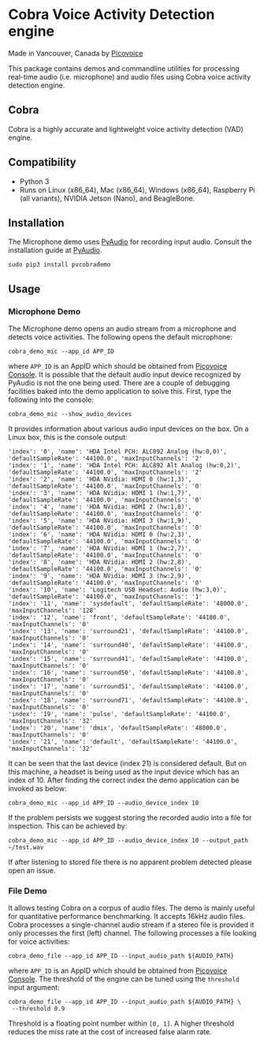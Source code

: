 # Cobra Voice Activity Detection engine

Made in Vancouver, Canada by [Picovoice](https://picovoice.ai)

This package contains demos and commandline utilities for processing real-time audio (i.e. microphone) and audio files
using Cobra voice activity detection engine.

## Cobra

Cobra is a highly accurate and lightweight voice activity detection (VAD) engine.

## Compatibility

- Python 3
- Runs on Linux (x86_64), Mac (x86_64), Windows (x86_64), Raspberry Pi (all variants), NVIDIA Jetson (Nano), and BeagleBone.

## Installation

The Microphone demo uses [PyAudio](https://people.csail.mit.edu/hubert/pyaudio/) for recording input audio. Consult the
installation guide at [PyAudio](https://people.csail.mit.edu/hubert/pyaudio/).

```console
sudo pip3 install pvcobrademo
```

## Usage

### Microphone Demo

The Microphone demo opens an audio stream from a microphone and detects voice activities. The following opens the default microphone:

```console
cobra_demo_mic --app_id APP_ID
```

where `APP_ID` is an AppID which should be obtained from [Picovoice Console](picovoice.ai/console/). It is possible that the default audio input device recognized by PyAudio is not the one being used. There are a couple of debugging facilities baked into the demo application to solve this. First, type the following into the console:

```console
cobra_demo_mic --show_audio_devices
```

It provides information about various audio input devices on the box. On a Linux box, this is the console output:

```
'index': '0', 'name': 'HDA Intel PCH: ALC892 Analog (hw:0,0)', 'defaultSampleRate': '44100.0', 'maxInputChannels': '2'
'index': '1', 'name': 'HDA Intel PCH: ALC892 Alt Analog (hw:0,2)', 'defaultSampleRate': '44100.0', 'maxInputChannels': '2'
'index': '2', 'name': 'HDA NVidia: HDMI 0 (hw:1,3)', 'defaultSampleRate': '44100.0', 'maxInputChannels': '0'
'index': '3', 'name': 'HDA NVidia: HDMI 1 (hw:1,7)', 'defaultSampleRate': '44100.0', 'maxInputChannels': '0'
'index': '4', 'name': 'HDA NVidia: HDMI 2 (hw:1,8)', 'defaultSampleRate': '44100.0', 'maxInputChannels': '0'
'index': '5', 'name': 'HDA NVidia: HDMI 3 (hw:1,9)', 'defaultSampleRate': '44100.0', 'maxInputChannels': '0'
'index': '6', 'name': 'HDA NVidia: HDMI 0 (hw:2,3)', 'defaultSampleRate': '44100.0', 'maxInputChannels': '0'
'index': '7', 'name': 'HDA NVidia: HDMI 1 (hw:2,7)', 'defaultSampleRate': '44100.0', 'maxInputChannels': '0'
'index': '8', 'name': 'HDA NVidia: HDMI 2 (hw:2,8)', 'defaultSampleRate': '44100.0', 'maxInputChannels': '0'
'index': '9', 'name': 'HDA NVidia: HDMI 3 (hw:2,9)', 'defaultSampleRate': '44100.0', 'maxInputChannels': '0'
'index': '10', 'name': 'Logitech USB Headset: Audio (hw:3,0)', 'defaultSampleRate': '44100.0', 'maxInputChannels': '1'
'index': '11', 'name': 'sysdefault', 'defaultSampleRate': '48000.0', 'maxInputChannels': '128'
'index': '12', 'name': 'front', 'defaultSampleRate': '44100.0', 'maxInputChannels': '0'
'index': '13', 'name': 'surround21', 'defaultSampleRate': '44100.0', 'maxInputChannels': '0'
'index': '14', 'name': 'surround40', 'defaultSampleRate': '44100.0', 'maxInputChannels': '0'
'index': '15', 'name': 'surround41', 'defaultSampleRate': '44100.0', 'maxInputChannels': '0'
'index': '16', 'name': 'surround50', 'defaultSampleRate': '44100.0', 'maxInputChannels': '0'
'index': '17', 'name': 'surround51', 'defaultSampleRate': '44100.0', 'maxInputChannels': '0'
'index': '18', 'name': 'surround71', 'defaultSampleRate': '44100.0', 'maxInputChannels': '0'
'index': '19', 'name': 'pulse', 'defaultSampleRate': '44100.0', 'maxInputChannels': '32'
'index': '20', 'name': 'dmix', 'defaultSampleRate': '48000.0', 'maxInputChannels': '0'
'index': '21', 'name': 'default', 'defaultSampleRate': '44100.0', 'maxInputChannels': '32'
``` 

It can be seen that the last device (index 21) is considered default. But on this machine, a headset is being used as 
the input device which has an index of 10. After finding the correct index the demo application can be invoked as below:

```console
cobra_demo_mic --app_id APP_ID --audio_device_index 10
```

If the problem persists we suggest storing the recorded audio into a file for inspection. This can be achieved by:

```console
cobra_demo_mic --app_id APP_ID --audio_device_index 10 --output_path ~/test.wav
```

If after listening to stored file there is no apparent problem detected please open an issue.

### File Demo

It allows testing Cobra on a corpus of audio files. The demo is mainly useful for quantitative performance
benchmarking. It accepts 16kHz audio files. Cobra processes a single-channel audio stream if a stereo file is
provided it only processes the first (left) channel. The following processes a file looking for voice activities:

```console
cobra_demo_file --app_id APP_ID --input_audio_path ${AUDIO_PATH}
```
where `APP_ID` is an AppID which should be obtained from [Picovoice Console](picovoice.ai/console/). The threshold of the engine can be tuned using the `threshold` input argument:

```console
cobra_demo_file --app_id APP_ID --input_audio_path ${AUDIO_PATH} \
 --threshold 0.9
```

Threshold is a floating point number within `[0, 1]`. A higher threshold reduces the miss rate at the cost of increased false alarm rate.
